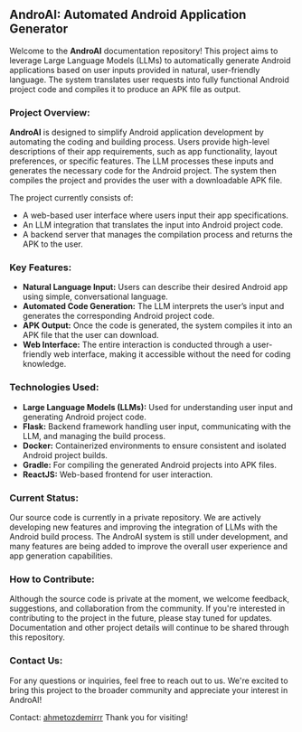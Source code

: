 ## AndroAI: Automated Android Application Generator

Welcome to the **AndroAI** documentation repository! This project aims to leverage Large Language Models (LLMs) to automatically generate Android applications based on user inputs provided in natural, user-friendly language. The system translates user requests into fully functional Android project code and compiles it to produce an APK file as output.

### Project Overview:

**AndroAI** is designed to simplify Android application development by automating the coding and building process. Users provide high-level descriptions of their app requirements, such as app functionality, layout preferences, or specific features. The LLM processes these inputs and generates the necessary code for the Android project. The system then compiles the project and provides the user with a downloadable APK file.

The project currently consists of:
- A web-based user interface where users input their app specifications.
- An LLM integration that translates the input into Android project code.
- A backend server that manages the compilation process and returns the APK to the user.

### Key Features:
- **Natural Language Input:** Users can describe their desired Android app using simple, conversational language.
- **Automated Code Generation:** The LLM interprets the user’s input and generates the corresponding Android project code.
- **APK Output:** Once the code is generated, the system compiles it into an APK file that the user can download.
- **Web Interface:** The entire interaction is conducted through a user-friendly web interface, making it accessible without the need for coding knowledge.

### Technologies Used:
- **Large Language Models (LLMs):** Used for understanding user input and generating Android project code.
- **Flask:** Backend framework handling user input, communicating with the LLM, and managing the build process.
- **Docker:** Containerized environments to ensure consistent and isolated Android project builds.
- **Gradle:** For compiling the generated Android projects into APK files.
- **ReactJS:** Web-based frontend for user interaction.
  
### Current Status:
Our source code is currently in a private repository. We are actively developing new features and improving the integration of LLMs with the Android build process. The AndroAI system is still under development, and many features are being added to improve the overall user experience and app generation capabilities.

### How to Contribute:
Although the source code is private at the moment, we welcome feedback, suggestions, and collaboration from the community. If you're interested in contributing to the project in the future, please stay tuned for updates. Documentation and other project details will continue to be shared through this repository.

### Contact Us:
For any questions or inquiries, feel free to reach out to us. We're excited to bring this project to the broader community and appreciate your interest in AndroAI!

Contact: [ahmetozdemirrr](mailto:ahmetozdemiir.ao@gmail.com)
Thank you for visiting!
